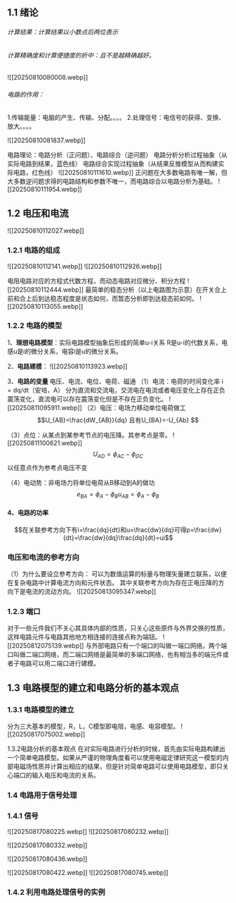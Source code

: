 ## 1.1 绪论

###### 计算结果：计算结果以小数点后两位表示
###### 计算精确度和计算便捷度的折中：且不是越精确越好。
![[20250810080008.webp]]

###### 电路的作用：
1.传输能量：电脑的产生、传输、分配。。。。
2.处理信号：电信号的获得、变换、放大。。。。

![[20250810081837.webp]]

电路理论：电路分析（正问题）、电路综合（逆问题）
电路分析分析过程抽象（从实际电路到结果，蓝色线）
电路综合实现过程抽象（从结果反推模型从而构建实际电路，红色线）
![[20250810111610.webp]]
正问题在大多数电路有唯一解，但大多数逆问题求得的电路结构和参数不唯一，而电路综合以电路分析为基础。
![[20250810111954.webp]]

## 1.2 电压和电流
![[20250810112027.webp]]

### 1.2.1 电路的组成
![[20250810112141.webp]]
![[20250810112926.webp]]

电阻电路对应的方程式代数方程，而动态电路对应微分、积分方程
![[20250810112444.webp]]
最简单的稳态分析（以上电路图为示意）在开关合上前和合上后到达稳态程度是状态如何，而暂态分析即到达稳态前如何。 
![[20250810113055.webp]]

### 1.2.2 电路的模型

1、**理想电路模型**：实际电路模型抽象后形成的简单u-i关系
R是u-i的代数关系，电感u是i的微分关系，电容i是u的微分关系。 

2、**电路建模**：
![[20250810113923.webp]]

3、**电路的变量**
电压、电流、电位、电荷、磁通
（1）电流：电荷的时间变化率  i = dq/dt（安培，A）
	分为直流和交流电，交流电在电流或者电压变化上存在正负震荡变化，直流电可以存在震荡变化但是不存在正负变化。
	![[20250811095911.webp]]
（2）电压：电场力移动单位电荷做工 
$$U_{AB}=\frac{dW_{AB}}{dq}  且有U_{BA}=-U_{Ab}
$$

（3）点位：从某点到某参考节点的电压降。其参考点是零。
	![[20250811100621.webp]]
	$$U_{AD}=\phi_{AC}-\phi_{DC}$$
	以任意点作为参考点电压不变

（4）电动势：非电场力将单位电荷从B移动到A的做功$$e_{BA}=\phi_{A}-\phi_{B} u_{AB}=\phi_{A}-\phi_{B}$$
#### 4、电路的功率
$$在关联参考方向下有i=\frac{dq}{dt}和u=\frac{dw}{dq}可得p=\frac{dw}{dt}=\frac{dw}{dq}\frac{dq}{dt}=ui$$


### 电压和电流的参考方向
（1）为什么要设立参考方向：
	可以为数值运算的标量与物理矢量建立联系，以便在复杂电路中计算电流方向和元件状态。
	其中关联参考方向为存在正电压降的方向下是电流的流动方向。
	![[20250813095347.webp]]
### 1.2.3 端口
对于一些元件我们不关心其具体内部的性质，只关心这些原件与外界交换的性质，这样电路元件与电路其他地方相连接的连接点称为端钮。
![[20250812075139.webp]]
与外部电路只有一个端口的叫做一端口网络，两个端口叫做二端口网络，而二端口网络是最简单的多端口网络，也有相当多的端元件或者子电路可以用二端口进行建模。

## 1.3 电路模型的建立和电路分析的基本观点

### 1.3.1 电路模型的建立

分为三大基本的模型，R，L，C模型即电阻，电感、电容模型。
![[20250817075002.webp]]

1.3.2电路分析的基本观点
	在对实际电路进行分析的时候，首先由实际电路构建出一个简单电路模型。如果从严谨的物理角度看可以使用电磁定律研究这一模型的内部电磁场性质并计算出相应的结果，但是针对简单电路可以使用电路模型，即只关心端口的输入电压和电流的关系。

### 1.4 电路用于信号处理

### 1.4.1 信号
![[20250817080225.webp]]
![[20250817080232.webp]]


![[20250817080332.webp]]

![[20250817080436.webp]]

![[20250817080422.webp]]
![[20250817080745.webp]]


### 1.4.2 利用电路处理信号的实例









